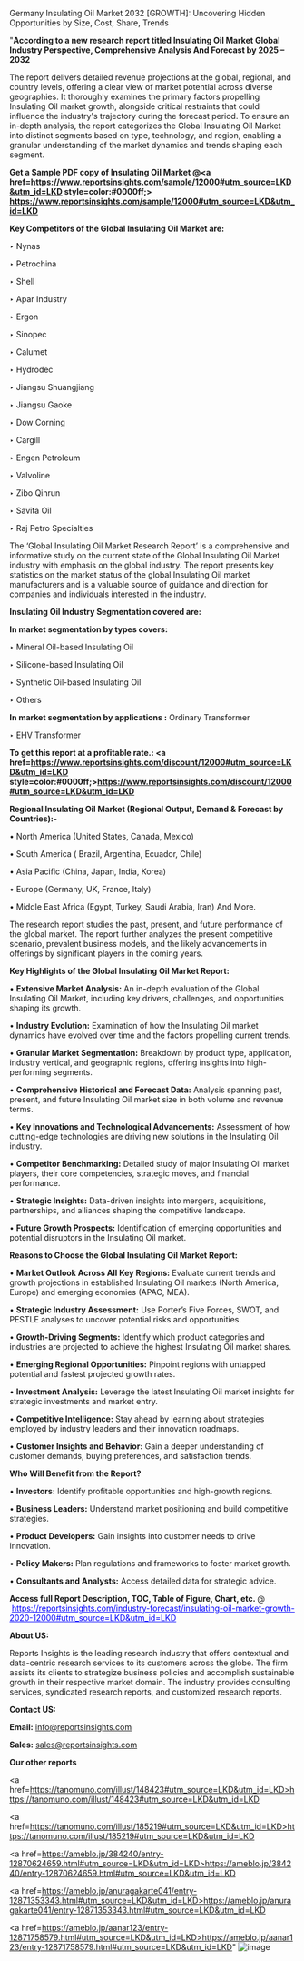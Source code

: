 Germany Insulating Oil Market 2032 [GROWTH]: Uncovering Hidden Opportunities by Size, Cost, Share, Trends

"<strong>According to a new research report titled Insulating Oil Market Global Industry Perspective, Comprehensive Analysis And Forecast by 2025 – 2032</strong>

The report delivers detailed revenue projections at the global, regional, and country levels, offering a clear view of market potential across diverse geographies. It thoroughly examines the primary factors propelling Insulating Oil market growth, alongside critical restraints that could influence the industry's trajectory during the forecast period. To ensure an in-depth analysis, the report categorizes the Global Insulating Oil Market into distinct segments based on type, technology, and region, enabling a granular understanding of the market dynamics and trends shaping each segment.

<strong>Get a Sample PDF copy of Insulating Oil Market </strong><strong>@<a href=https://www.reportsinsights.com/sample/12000#utm_source=LKD&utm_id=LKD style=color:#0000ff;> https://www.reportsinsights.com/sample/12000#utm_source=LKD&utm_id=LKD</a></strong></font>

<strong>Key Competitors of the Global Insulating Oil Market are:</strong>

‣ Nynas

‣ Petrochina

‣ Shell

‣ Apar Industry

‣ Ergon

‣ Sinopec

‣ Calumet

‣ Hydrodec

‣ Jiangsu Shuangjiang

‣ Jiangsu Gaoke

‣ Dow Corning

‣ Cargill

‣ Engen Petroleum

‣ Valvoline

‣ Zibo Qinrun

‣ Savita Oil

‣ Raj Petro Specialties

The ‘Global Insulating Oil Market Research Report’ is a comprehensive and informative study on the current state of the Global Insulating Oil Market industry with emphasis on the global industry. The report presents key statistics on the market status of the global Insulating Oil market manufacturers and is a valuable source of guidance and direction for companies and individuals interested in the industry.

<strong>Insulating Oil Industry Segmentation covered are:</strong>

<strong>In market segmentation by types covers: </strong> 

‣ Mineral Oil-based Insulating Oil

‣ Silicone-based Insulating Oil

‣ Synthetic Oil-based Insulating Oil

‣ Others

<strong>In market segmentation by applications :</strong> 
Ordinary Transformer

‣ EHV Transformer

<strong>To get this report at a profitable rate.: <a href=https://www.reportsinsights.com/discount/12000#utm_source=LKD&utm_id=LKD style=color:#0000ff;>https://www.reportsinsights.com/discount/12000#utm_source=LKD&utm_id=LKD</a></strong></font>

<strong>Regional Insulating Oil Market (Regional Output, Demand &amp; Forecast by Countries):-</strong>

• North America (United States, Canada, Mexico)

• South America ( Brazil, Argentina, Ecuador, Chile)

• Asia Pacific (China, Japan, India, Korea)

• Europe (Germany, UK, France, Italy)

• Middle East Africa (Egypt, Turkey, Saudi Arabia, Iran) And More.

The research report studies the past, present, and future performance of the global market. The report further analyzes the present competitive scenario, prevalent business models, and the likely advancements in offerings by significant players in the coming years.

<strong>Key Highlights of the Global Insulating Oil Market Report:</strong>

• <strong>Extensive Market Analysis:</strong> An in-depth evaluation of the Global Insulating Oil Market, including key drivers, challenges, and opportunities shaping its growth.

• <strong>Industry Evolution:</strong> Examination of how the Insulating Oil market dynamics have evolved over time and the factors propelling current trends.

• <strong>Granular Market Segmentation:</strong> Breakdown by product type, application, industry vertical, and geographic regions, offering insights into high-performing segments.

• <strong>Comprehensive Historical and Forecast Data:</strong> Analysis spanning past, present, and future Insulating Oil market size in both volume and revenue terms.

• <strong>Key Innovations and Technological Advancements:</strong> Assessment of how cutting-edge technologies are driving new solutions in the Insulating Oil industry.

• <strong>Competitor Benchmarking:</strong> Detailed study of major Insulating Oil market players, their core competencies, strategic moves, and financial performance.

• <strong>Strategic Insights:</strong> Data-driven insights into mergers, acquisitions, partnerships, and alliances shaping the competitive landscape.

• <strong>Future Growth Prospects:</strong> Identification of emerging opportunities and potential disruptors in the Insulating Oil market.

<strong>Reasons to Choose the Global Insulating Oil Market Report:</strong>

• <strong>Market Outlook Across All Key Regions:</strong> Evaluate current trends and growth projections in established Insulating Oil markets (North America, Europe) and emerging economies (APAC, MEA).

• <strong>Strategic Industry Assessment:</strong> Use Porter’s Five Forces, SWOT, and PESTLE analyses to uncover potential risks and opportunities.

• <strong>Growth-Driving Segments:</strong> Identify which product categories and industries are projected to achieve the highest Insulating Oil market shares.

• <strong>Emerging Regional Opportunities:</strong> Pinpoint regions with untapped potential and fastest projected growth rates.

• <strong>Investment Analysis:</strong> Leverage the latest Insulating Oil market insights for strategic investments and market entry.

• <strong>Competitive Intelligence:</strong> Stay ahead by learning about strategies employed by industry leaders and their innovation roadmaps.

• <strong>Customer Insights and Behavior:</strong> Gain a deeper understanding of customer demands, buying preferences, and satisfaction trends.

<strong>Who Will Benefit from the Report?</strong>

• <strong>Investors:</strong> Identify profitable opportunities and high-growth regions.

• <strong>Business Leaders:</strong> Understand market positioning and build competitive strategies.

• <strong>Product Developers:</strong> Gain insights into customer needs to drive innovation.

• <strong>Policy Makers:</strong> Plan regulations and frameworks to foster market growth.

• <strong>Consultants and Analysts:</strong> Access detailed data for strategic advice.
</ul>
<strong>Access full Report Description, TOC, Table of Figure, Chart, etc. </strong>@  <a href=https://reportsinsights.com/industry-forecast/insulating-oil-market-growth-2020-12000#utm_source=LKD&utm_id=LKD style=color:#0000ff;>https://reportsinsights.com/industry-forecast/insulating-oil-market-growth-2020-12000#utm_source=LKD&utm_id=LKD</a></font>

<strong><strong>About US</strong>:</strong>

Reports Insights is the leading research industry that offers contextual and data-centric research services to its customers across the globe. The firm assists its clients to strategize business policies and accomplish sustainable growth in their respective market domain. The industry provides consulting services, syndicated research reports, and customized research reports.

<strong>Contact US:</strong>

<p class=""""><b>Email:</b> <a href=mailto:info@reportsinsights.com>info@reportsinsights.com</a></p>
<p class=""""><b>Sales:</b> <a href=mailto:sales@reportsinsights.com>sales@reportsinsights.com</a></p>

<strong>Our other reports</strong>

<a href=https://tanomuno.com/illust/148423#utm_source=LKD&utm_id=LKD>https://tanomuno.com/illust/148423#utm_source=LKD&utm_id=LKD</a>

<a href=https://tanomuno.com/illust/185219#utm_source=LKD&utm_id=LKD>https://tanomuno.com/illust/185219#utm_source=LKD&utm_id=LKD</a>

<a href=https://ameblo.jp/384240/entry-12870624659.html#utm_source=LKD&utm_id=LKD>https://ameblo.jp/384240/entry-12870624659.html#utm_source=LKD&utm_id=LKD</a>

<a href=https://ameblo.jp/anuragakarte041/entry-12871353343.html#utm_source=LKD&utm_id=LKD>https://ameblo.jp/anuragakarte041/entry-12871353343.html#utm_source=LKD&utm_id=LKD</a>

<a href=https://ameblo.jp/aanar123/entry-12871758579.html#utm_source=LKD&utm_id=LKD>https://ameblo.jp/aanar123/entry-12871758579.html#utm_source=LKD&utm_id=LKD</a>"
![image](https://github.com/user-attachments/assets/dc40c146-7694-4dc2-8883-ce49e9a19504)

